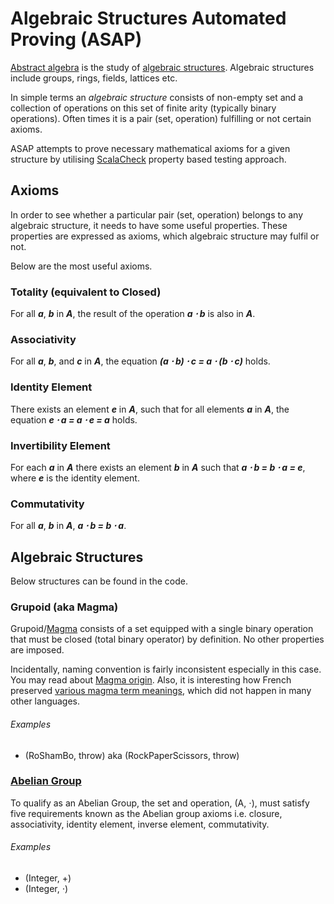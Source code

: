 # Algebraic Structures Automated Proving (ASAP)
[Abstract algebra][abstract-algebra] is the study of [algebraic structures][algebraic-structure]. Algebraic structures include groups, rings, fields, lattices etc. 

In simple terms an *algebraic structure* consists of non-empty set and a collection of operations on this set of finite arity (typically binary operations). Often times it is a pair (set, operation) fulfilling or not certain axioms. 

ASAP attempts to prove necessary mathematical axioms for a given structure by utilising [ScalaCheck][scalacheck] property based testing approach. 

## Axioms
In order to see whether a particular pair (set, operation) belongs to any algebraic structure, it needs to have some useful properties. These properties are expressed as axioms, which algebraic structure may fulfil or not. 

Below are the most useful axioms. 


### Totality (equivalent to Closed)
For all ***a***, ***b*** in ***A***, the result of the operation ***a &sdot; b*** is also in ***A***.


### Associativity
For all ***a***, ***b***, and ***c*** in ***A***, the equation ***(a &sdot; b) &sdot; c = a &sdot; (b &sdot; c)*** holds.

### Identity Element
There exists an element ***e*** in ***A***, such that for all elements ***a*** in ***A***, the equation ***e &sdot;  a = a &sdot; e = a*** holds.

### Invertibility Element
For each ***a*** in ***A*** there exists an element ***b*** in ***A*** such that ***a &sdot; b = b &sdot; a = e***, where ***e*** is the identity element.

### Commutativity
For all ***a***, ***b*** in ***A***, ***a &sdot; b = b &sdot; a***.



## Algebraic Structures
Below structures can be found in the code. 


### Grupoid (aka Magma)
Grupoid/[Magma][magma-ethymology] consists of a set equipped with a single binary operation that must be closed (total binary operator) by definition. No other properties are imposed. 

Incidentally, naming convention is fairly inconsistent especially in this case. You may read about [Magma origin][magma-mathoverflow-term-origin]. Also, it is interesting how French preserved [various magma term meanings][magma-mathoverflow-term-origin], which did not happen in many other languages. 


###### Examples

* (RoShamBo, throw) aka (RockPaperScissors, throw)

### [Abelian Group][abelian-group]
To qualify as an Abelian Group, the set and operation, (A, &sdot;), must satisfy five requirements known as the Abelian group axioms i.e. closure, associativity, identity element, inverse element, commutativity. 

###### Examples

* (Integer, +)
* (Integer, &sdot;)



[abstract-algebra]: https://en.wikipedia.org/wiki/Abstract_algebra
[algebraic-structure]: https://en.wikipedia.org/wiki/Algebraic_structure
[scalacheck]: http://www.scalacheck.org/

[abelian-group]: https://en.wikipedia.org/wiki/Abelian_group
[magma-ethymology]: https://english.stackexchange.com/questions/63210/etymology-of-magma-in-abstract-algebra
[magma-mathoverflow-term-origin]: https://mathoverflow.net/questions/103128/what-is-the-origin-of-the-term-magma
[magma-fr-dict]: https://www.larousse.fr/dictionnaires/francais/magma/48543